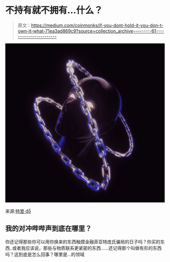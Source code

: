 # 不持有就不拥有…什么？

> 原文：<https://medium.com/coinmonks/if-you-dont-hold-it-you-don-t-own-it-what-71ea3ad869c9?source=collection_archive---------61----------------------->

![](img/3a55d2a35940cecb2baaf4dc084af293.png)

来源:[特里·đỗ](https://unsplash.com/@ductri317)

## 我的对冲哔哔声到底在哪里？

你还记得那些你可以用你换来的东西触摸金融菲亚特庞氏骗局的日子吗？你买的东西..或者我应该说，那些与物质联系更紧密的东西……还记得那个叫做有形的东西吗？这到底是怎么回事？哪里是…的领域